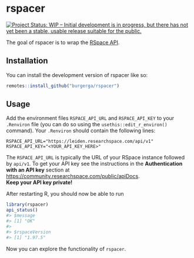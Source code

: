 
<!-- README.md is generated from README.Rmd. Please edit that file -->

# rspacer

<!-- badges: start -->

[![Project Status: WIP – Initial development is in progress, but there
has not yet been a stable, usable release suitable for the
public.](https://www.repostatus.org/badges/latest/wip.svg)](https://www.repostatus.org/#wip)
<!-- badges: end -->

The goal of rspacer is to wrap the [RSpace
API](https://community.researchspace.com/public/apiDocs).

## Installation

You can install the development version of rspacer like so:

``` r
remotes::install_github("burgerga/rspacer")
```

## Usage

Add the environment files `RSPACE_API_URL` and `RSPACE_API_KEY` to your
`.Renviron` file (you can do so using the `usethis::edit_r_environ()`
command). Your `.Renviron` should contain the following lines:

    RSPACE_API_URL="https://leiden.researchspace.com/api/v1"
    RSPACE_API_KEY="<YOUR_API_KEY_HERE>"

The `RSPACE_API_URL` is typically the URL of your RSpace instance
followed by `api/v1`. To get your API key see the instructions in the
**Authentication with an API key** section at
<https://community.researchspace.com/public/apiDocs>.  
**Keep your API key private!**

After restarting R, you should now be able to run

``` r
library(rspacer)
api_status()
#> $message
#> [1] "OK"
#> 
#> $rspaceVersion
#> [1] "1.97.5"
```

Now you can explore the functionality of `rspacer`.
